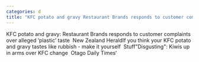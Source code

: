 ```yaml
---
categories: d
title: "KFC potato and gravy Restaurant Brands responds to customer complaints over alleged ‘plastic’ taste  New Zealand Herald"
---
```

KFC potato and gravy: Restaurant Brands responds to customer complaints over alleged ‘plastic’ taste&nbsp;&nbsp;New Zealand HeraldIf you think your KFC potato and gravy tastes like rubbish - make it yourself&nbsp;&nbsp;Stuff"Disgusting": Kiwis up in arms over KFC change&nbsp;&nbsp;Otago Daily Times‘
